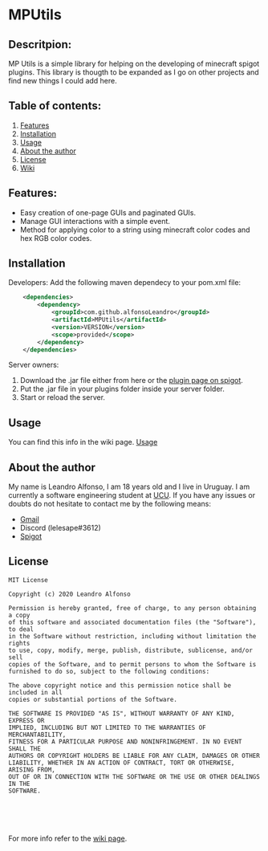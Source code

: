 # MPUtils

## Descritpion:
MP Utils is a simple library for helping on the developing of minecraft spigot plugins. This library is thougth to be expanded as I go on other projects and find new things I could add here.


## Table of contents:
1. [Features](#features)
2. [Installation](#installation)
3. [Usage](#usage)
4. [About the author](#author)
5. [License](#license)
6. [Wiki](../../wiki)
  
  
<a name="features"></a>
## Features:
  - Easy creation of one-page GUIs and paginated GUIs.
  - Manage GUI interactions with a simple event.
  - Method for applying color to a string using minecraft color codes and hex RGB color codes.

<a name="installation"></a>
## Installation
Developers:
  Add the following maven dependecy to your pom.xml file:
```xml
    <dependencies>
        <dependency>
            <groupId>com.github.alfonsoLeandro</groupId>
            <artifactId>MPUtils</artifactId>
            <version>VERSION</version>
            <scope>provided</scope>
        </dependency>
    </dependencies>
```
Server owners:
  1. Download  the .jar file either from here or the [plugin page on spigot](https://www.spigotmc.org/resources/mputils.82788/).
  2. Put the .jar file in your plugins folder inside your server folder.
  3. Start or reload the server.
  
 
<a name="usage"></a>
## Usage
You can find this info in the wiki page. [Usage](https://github.com/alfonsoLeandro/MPUtils/wiki/Usage)



<a name="author"></a>
## About the author
My name is Leandro Alfonso, I am 18 years old and I live in Uruguay. I am currently a software engineering student at [UCU](https://ucu.edu.uy).
If you have any issues or doubts do not hesitate to contact me by the following means:
 - [Gmail](mailto:leandroalfonsoporley@gmail.com)
 - Discord (lelesape#3612)
 - [Spigot](https://www.spigotmc.org/members/lelesape.270057/)


<a name="license"></a>
## License
```
MIT License

Copyright (c) 2020 Leandro Alfonso

Permission is hereby granted, free of charge, to any person obtaining a copy
of this software and associated documentation files (the "Software"), to deal
in the Software without restriction, including without limitation the rights
to use, copy, modify, merge, publish, distribute, sublicense, and/or sell
copies of the Software, and to permit persons to whom the Software is
furnished to do so, subject to the following conditions:

The above copyright notice and this permission notice shall be included in all
copies or substantial portions of the Software.

THE SOFTWARE IS PROVIDED "AS IS", WITHOUT WARRANTY OF ANY KIND, EXPRESS OR
IMPLIED, INCLUDING BUT NOT LIMITED TO THE WARRANTIES OF MERCHANTABILITY,
FITNESS FOR A PARTICULAR PURPOSE AND NONINFRINGEMENT. IN NO EVENT SHALL THE
AUTHORS OR COPYRIGHT HOLDERS BE LIABLE FOR ANY CLAIM, DAMAGES OR OTHER
LIABILITY, WHETHER IN AN ACTION OF CONTRACT, TORT OR OTHERWISE, ARISING FROM,
OUT OF OR IN CONNECTION WITH THE SOFTWARE OR THE USE OR OTHER DEALINGS IN THE
SOFTWARE.
```


<br>
<br>
<br>

For more info refer to the [wiki page](../../wiki).
